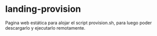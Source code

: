 # landing-provision
Pagina web estática para alojar el script provision.sh, para luego poder descargarlo y ejecutarlo remotamente.
